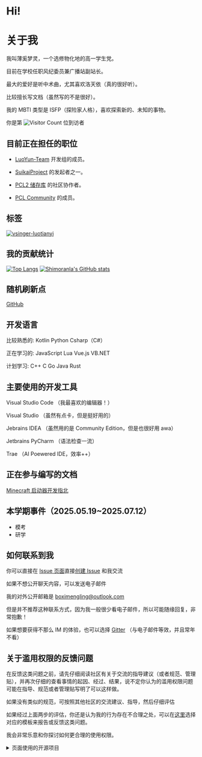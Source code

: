 # Hi!

# 关于我

我叫薄奚梦灵，一个选修物化地的高一学生党。

目前在学校任职风纪委员兼广播站副站长。

最大的爱好是听中术曲，尤其喜欢洛天依（真的很好听）。

比较擅长写文档（虽然写的不是很好）。

我的 MBTI 类型是 ISFP（探险家人格），喜欢探索新的、未知的事物。

你是第 ![Visitor Count](https://profile-counter.glitch.me/shimoranla/count.svg) 位到访者

## 目前正在担任的职位

- [LuoYun-Team](https://github.com/LuoYun-Team/) 开发组的成员。

- [SuikaiProject](https://github.com/SuikaiProject) 的发起者之一。

- [PCL2 储存库](https://github.com/Hex-Dragon/PCL2/) 的社区协作者。

- [PCL Community](https://github.com/PCL-Community) 的成员。

## 标签

[![vsinger-luotianyi](https://img.shields.io/badge/Vsinger-%E6%B4%9B%E5%A4%A9%E4%BE%9D-blue.svg?style=for-the-badge)](https://space.bilibili.com/36081646)

## 我的贡献统计
[![Top Langs](https://github-readme-stats.vercel.app/api/top-langs/?username=shimoranla)](https://github.com/anuraghazra/github-readme-stats)
[![Shimoranla's GitHub stats](https://github-readme-stats.vercel.app/api?username=shimoranla)](https://github.com/anuraghazra/github-readme-stats)

## 随机刷新点

[GitHub](https://github.com/)



## 开发语言

比较熟悉的: Kotlin Python Csharp（C#）

正在学习的:  JavaScript Lua Vue.js VB.NET

计划学习: C++ C Go Java Rust

## 主要使用的开发工具

Visual Studio Code （我最喜欢的编辑器！）

Visual Studio （虽然有点卡，但是挺好用的）

Jebrains IDEA （虽然用的是 Community Edition，但是也很好用 awa）

Jetbrains PyCharm （语法检查一流）

Trae （AI Poewered IDE，效率++）

## 正在参与编写的文档

[Minecraft 启动器开发指北](https://github.com/LuoYun-Team/MinecraftLauncherWiki)

## 本学期事件（2025.05.19~2025.07.12）

- 模考
- 研学

## 如何联系到我

你可以直接在 [Issue 页面](https://github.com/shimoranla/shimoranla/issues)直接[创建 Issue]([https://github.com/shimoranla/shimoranla/issues/new](https://github.com/shimoranla/shimoranla/issues/new?assignees=shimoranla&labels=Talk%2CWait+for+review&projects=&template=-talk--talk-with-me.md&title=%5BTalk%5D+)) 和我交流

如果不想公开聊天内容，可以发送电子邮件

我的对外公开邮箱是 boximengling@outlook.com

但是并不推荐这种联系方式，因为我一般很少看电子邮件，所以可能随缘回复，非常抱歉！

如果想要获得不那么 IM 的体验，也可以选择 [Gitter](https://matrix.to/#/@shimoranla:gitter.im) （与电子邮件等效，并且常年不看）

## 关于滥用权限的反馈问题

在反馈这类问题之前，请先仔细阅读社区有关于交流的指导建议（或者规范、管理贴），并再次仔细的查看事情的起因、经过、结果，说不定你认为的滥用权限问题可能在指导、规范或者管理贴写明了可以这样做。

如果没有类似的规范，可按照其他社区的交流建议、指导，然后仔细评估

如果经过上面两步的评估，你还是认为我的行为存在不合理之处，可以在[这里](https://github.com/shimoranla/shimoranla/issues)选择对应的模板来报告或反馈这类问题。

我会非常乐意和你探讨如何更合理的使用权限。

<details>
<summary>页面使用的开源项目</summary>  

  [anuraghazra/github-readme-stats](https://github.com/anuraghazra/github-readme-stats/blob/master/docs/readme_cn.md)

</details>
